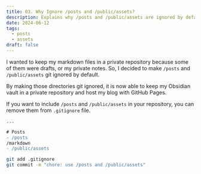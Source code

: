 ```yaml
---
title: 03. Why Ignore /posts and /public/assets?
description: Explains why /posts and /public/assets are ignored by default.
date: 2024-06-12
tags:
  - posts
  - assets
draft: false
---
```


I wanted to keep my markdown files in a private repository because some of them were drafts, or my private notes.
So, I decided to make `/posts` and `/public/assets` git ignored by default.

By making those directories git ignored, it is now able to keep my Obsidian vault in a private repository and host my
blog with GitHub Pages.

If you want to include `/posts` and `/public/assets` in your repository, you can remove them from `.gitignore` file.

```diff
...

# Posts
- /posts
/markdown
- /public/assets
```

```bash
git add .gitignore
git commit -m "chore: use /posts and /public/assets"
```

